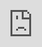 ```yaml
---
title: Whitty
layout: template
filename: WHITTY
--- 
```

<iframe src="https://bobydob.github.io/whitty/" style="position:fixed; top:0; left:0; bottom:0; right:0; width:100%; height:100%; border:none; margin:0; padding:0; overflow:hidden; z-index:999999;">
    Your browser doesn't support iframes
</iframe>
